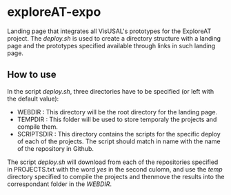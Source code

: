 # exploreAT-expo
Landing page that integrates all VisUSAL's prototypes for the ExploreAT project.
The _deploy.sh_ is used to create a directory structure with a landing page and the prototypes
specified available through links in such landing page.

## How to use
In the script _deploy.sh_, three directories have to be specified (or left with the default
value):
+ WEBDIR : This directory will be the root directory for the landing page.
+ TEMPDIR : This folder will be used to store temporaly the projects and compile them.
+ SCRIPTSDIR : This directory contains the scripts for the specific deploy of each of the
projects. The script should match in name with the name of the repository in Github.

The script _deploy.sh_ will download from each of the repositories specified in PROJECTS.txt
with the word _yes_ in the second culomn, and use the _temp_ directory specified to compile
the projects and thenmove the results into the correspondant folder in the _WEBDIR_.
